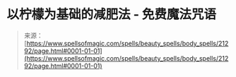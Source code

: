 <!--yml

category: 未分类

date: 2024-06-12 19:04:39

-->

# 以柠檬为基础的减肥法 - 免费魔法咒语

> 来源：[https://www.spellsofmagic.com/spells/beauty_spells/body_spells/21292/page.html#0001-01-01](https://www.spellsofmagic.com/spells/beauty_spells/body_spells/21292/page.html#0001-01-01)
